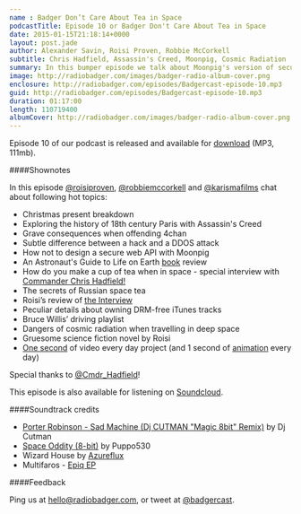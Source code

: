 ```yaml
---
name : Badger Don’t Care About Tea in Space
podcastTitle: Episode 10 or Badger Don't Care About Tea in Space
date: 2015-01-15T21:18:14+0000
layout: post.jade
author: Alexander Savin, Roisi Proven, Robbie McCorkell
subtitle: Chris Hadfield, Assassin's Creed, Moonpig, Cosmic Radiation
summary: In this bumper episode we talk about Moonpig's version of security, pissing off 4chan, and we have a very special interview with Commander Chris Hadfield!
image: http://radiobadger.com/images/badger-radio-album-cover.png
enclosure: http://radiobadger.com/episodes/Badgercast-episode-10.mp3
guid: http://radiobadger.com/episodes/Badgercast-episode-10.mp3
duration: 01:17:00
length: 110719400
albumCover: http://radiobadger.com/images/badger-radio-album-cover.png
---
```


Episode 10 of our podcast is released and available for [download](http://radiobadger.com/episodes/Badgercast-episode-10.mp3) (MP3, 111mb).

####Shownotes

In this episode [@roisiproven](https://twitter.com/roisiproven), [@robbiemccorkell](https://twitter.com/robbiemccorkell) and [@karismafilms](https://twitter.com/karismafilms) chat about following hot topics:

* Christmas present breakdown
* Exploring the history of 18th century Paris with Assassin's Creed
* Grave consequences when offending 4chan
* Subtle difference between a hack and a DDOS attack
* How not to design a secure web API with Moonpig
* An Astronaut's Guide to Life on Earth [book](http://www.amazon.co.uk/Astronauts-Guide-Life-Earth/dp/1447257103/ref=sr_1_1?s=books&ie=UTF8&qid=1421357913&sr=1-1&keywords=astronauts+guide+to+life+on+earth) review
* How do you make a cup of tea when in space - special interview with [Commander Chris Hadfield!](http://chrishadfield.ca/)
* The secrets of Russian space tea
* Roisi’s review of [the Interview](http://roisi.co.uk/roisi-reviews-interview/)
* Peculiar details about owning DRM-free iTunes tracks
* Bruce Willis’ driving playlist
* Dangers of cosmic radiation when travelling in deep space
* Gruesome science fiction novel by Roisi
* [One second](https://vimeo.com/115723374) of video every day project (and 1 second of [animation](https://vimeo.com/83155234) every day)

Special thanks to [@Cmdr_Hadfield](https://twitter.com/Cmdr_Hadfield)!

This episode is also available for listening on [Soundcloud](https://soundcloud.com/radiobadger/radio-badger-podcast-episode-10).

####Soundtrack credits

* [Porter Robinson - Sad Machine (Dj CUTMAN "Magic 8bit" Remix)](https://soundcloud.com/djcutman/porter-robinson-sad-machine-dj-cutman-magic-8bit-remix) by Dj Cutman
* [Space Oddity (8-bit)](https://soundcloud.com/puppo530/space-oddity-8-bit) by Puppo530
* Wizard House by [Azureflux](http://freemusicarchive.org/music/Azureflux/Mean_Machine/01_azureflux_-_wizard_house)
* Multifaros - [Epiq EP](http://freemusicarchive.org/music/Multifaros/Epiq_EP)

####Feedback

Ping us at [hello@radiobadger.com](mailto:hello@radiobadger.com), or tweet at [@badgercast](http://twitter.com/badgercast).
